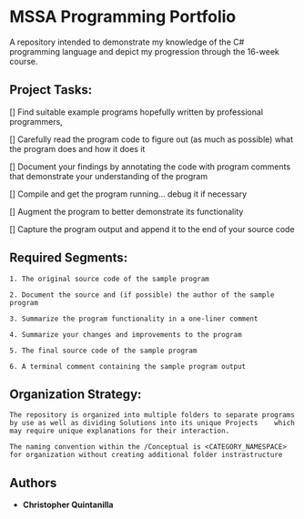 # MSSA Programming Portfolio

A repository intended to demonstrate my knowledge of the C# programming language and depict my progression through the 16-week course.

## Project Tasks:

[] Find suitable example programs hopefully written by professional programmers,

[] Carefully read the program code to figure out (as much as possible) what the program does and how it does it

[] Document your findings by annotating the code with program comments that demonstrate your understanding of the program

[] Compile and get the program running... debug it if necessary

[] Augment the program to better demonstrate its functionality

[] Capture the program output and append it to the end of your source code

## Required Segments:

	1. The original source code of the sample program

	2. Document the source and (if possible) the author of the sample program

	3. Summarize the program functionality in a one-liner comment

	4. Summarize your changes and improvements to the program

	5. The final source code of the sample program

	6. A terminal comment containing the sample program output

## Organization Strategy:

	The repository is organized into multiple folders to separate programs by use as well as dividing Solutions into its unique Projects 	which may require unique explanations for their interaction.

	The naming convention within the /Conceptual is <CATEGORY_NAMESPACE> for organization without creating additional folder instrastructure

## Authors

* **Christopher Quintanilla**
